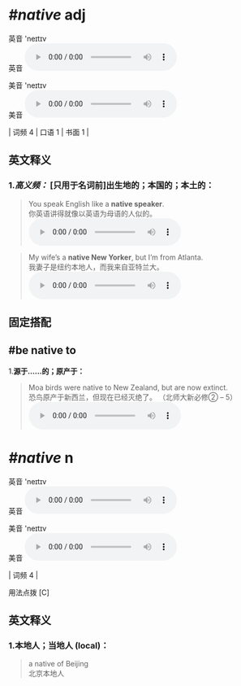 # ***\#native*** adj
英音 'neɪtɪv  
英音
<audio src="./media/native-B.aac" controls="controls"></audio>

美音 'neɪtɪv  
美音
<audio src="./media/native.aac" controls="controls"></audio>



| 词频 4 | 口语 1 | 书面 1 |  

英文释义
---
### 1.*高义频：* **[只用于名词前]出生地的；本国的；本土的：**  

 > You speak English like a **native speaker**.   
 > 你英语讲得就像以英语为母语的人似的。    
<audio src="./media/native-1.aac" controls="controls"></audio>

 > My wife’s a **native New Yorker**, but I’m from Atlanta.  
 > 我妻子是纽约本地人，而我来自亚特兰大。    
<audio src="./media/native-2.aac" controls="controls"></audio>


固定搭配
---
## \#be native to
1.**源于……的；原产于：**  

 > Moa birds were native to New Zealand, but are now extinct.  
 > 恐鸟原产于新西兰，但现在已经灭绝了。  （北师大新必修② – 5）  
<audio src="./media/Moa birds were native to New Zealand, but are now extinct2_AAC.aac" controls="controls"></audio>


# ***\#native*** n
英音 'neɪtɪv  
英音
<audio src="./media/native-B.aac" controls="controls"></audio>

美音 'neɪtɪv  
美音
<audio src="./media/native.aac" controls="controls"></audio>



| 词频 4 |  

用法点拨  [C]

英文释义
---
### 1.**本地人；当地人 (local)：**  

 > a native of Beijing  
 > 北京本地人    


